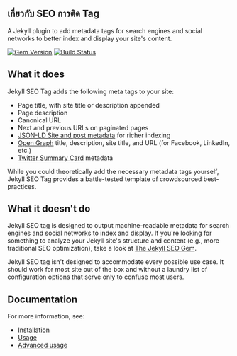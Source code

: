 ## เกี่ยวกับ SEO การติด Tag

A Jekyll plugin to add metadata tags for search engines and social networks to better index and display your site's content.

[![Gem Version](https://badge.fury.io/rb/jekyll-seo-tag.svg)](https://badge.fury.io/rb/jekyll-seo-tag) [![Build Status](https://travis-ci.org/jekyll/jekyll-seo-tag.svg)](https://travis-ci.org/jekyll/jekyll-seo-tag)

## What it does

Jekyll SEO Tag adds the following meta tags to your site:

* Page title, with site title or description appended
* Page description
* Canonical URL
* Next and previous URLs on paginated pages
* [JSON-LD Site and post metadata](https://developers.google.com/search/docs/guides/intro-structured-data) for richer indexing
* [Open Graph](https://ogp.me/) title, description, site title, and URL (for Facebook, LinkedIn, etc.)
* [Twitter Summary Card](https://dev.twitter.com/cards/overview) metadata

While you could theoretically add the necessary metadata tags yourself, Jekyll SEO Tag provides a battle-tested template of crowdsourced best-practices.

## What it doesn't do

Jekyll SEO tag is designed to output machine-readable metadata for search engines and social networks to index and display. If you're looking for something to analyze your Jekyll site's structure and content (e.g., more traditional SEO optimization), take a look at [The Jekyll SEO Gem](https://github.com/pmarsceill/jekyll-seo-gem).

Jekyll SEO tag isn't designed to accommodate every possible use case. It should work for most site out of the box and without a laundry list of configuration options that serve only to confuse most users.

## Documentation

For more information, see:

* [Installation](installation.md)
* [Usage](usage.md)
* [Advanced usage](advanced-usage.md)
